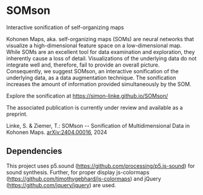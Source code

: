 # SOMson
Interactive sonification of self-organizing maps

Kohonen Maps, aka. self-organizing maps (SOMs) are neural networks that visualize a high-dimensional feature space on a low-dimensional map. While SOMs are an excellent tool for data examination and exploration, they inherently cause a loss of detail. Visualizations of the underlying data do not integrate well and, therefore, fail to provide an overall picture. Consequently, we suggest SOMson, an interactive sonification of the underlying data, as a data augmentation technique. The sonification increases the amount of information provided simultaneously by the SOM.

Explore the sonification at https://simon-linke.github.io/SOMson/


The associated publication is currently under review and available as a preprint.

Linke, S. & Ziemer, T.: SOMson -- Sonification of Multidimensional Data in Kohonen Maps. [arXiv:2404.00016](https://arxiv.org/abs/2404.00016), 2024 


## Dependencies
This project uses p5.sound (https://github.com/processing/p5.js-sound) for sound synthesis. Further, for proper display js-colormaps (https://github.com/timothygebhard/js-colormaps) and jQuery (https://github.com/jquery/jquery) are used.
